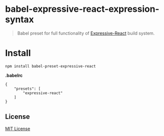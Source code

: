 # babel-expressive-react-expression-syntax

> Babel preset for full functionality of [Expressive-React](https://github.com/gabeklein/expressive-react) build system.

# Install

```
npm install babel-preset-expressive-react
```

**.babelrc**

```
{
    "presets": [
        "expressive-react"
    ]
}
```

## License

[MIT License](http://opensource.org/licenses/MIT)